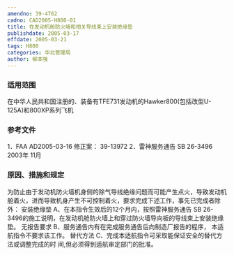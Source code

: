 ```yaml
---
amendno: 39-4762
cadno: CAD2005-H800-01
title: 在发动机舱防火墙和相关导线束上安装绝缘垫
publishdate: 2005-03-17
effdate: 2005-03-21
tags: H800
categories: 华北管理局
author: 柳本强
---
```


### 适用范围 
在中华人民共和国注册的、装备有TFE731发动机的Hawker800(包括改型U-125A)和800XP系列飞机

### 参考文件
1．FAA AD2005-03-16       修正案： 39-13972
 2．雷神服务通告 SB 26-3496    2003年 11月

### 原因、措施和规定 
为防止由于发动机防火墙机身侧的除气导线绝缘问题而可能产生点火，导致发动机舱着火，进而导致机身产生不可控制着火，要求完成下述工作，事先已完成者除外： 
    安装绝缘垫 
    A、在本指令生效后的12个月内，按照雷神服务通告 SB 26-3496的施工说明，在发动机舱防火墙上和穿过防火墙导向板的导线束上安装绝缘垫。 
    无报告要求 B、服务通告内有在完成服务通告后向制造厂报告的程序，
本适航指令不要求该工作。     替代方法 C、完成本适航指令可采取能保证安全的替代方法或调整完成的时
间,但必须得到适航审定部门的批准。 
  
